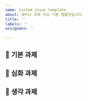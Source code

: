 ```yaml
---
name: Custom issue template
about: 세미나 과제 이슈 기본 템플릿입니다.
title: ''
labels: ''
assignees: ''

---
```


## 🧸 기본 과제


## 🥊 심화 과제


## 🤨 생각 과제
